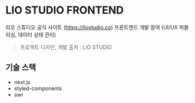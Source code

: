 # LIO STUDIO FRONTEND

리오 스튜디오 공식 사이트 (https://liostudio.co) 프론트엔드 개발 참여 (UI/UX 퍼블리싱, 데이터 상태 관리)

> 프로젝트 디자인, 개발 출처 : LIO STUDIO

## 기술 스택

- next.js
- styled-components
- swr
